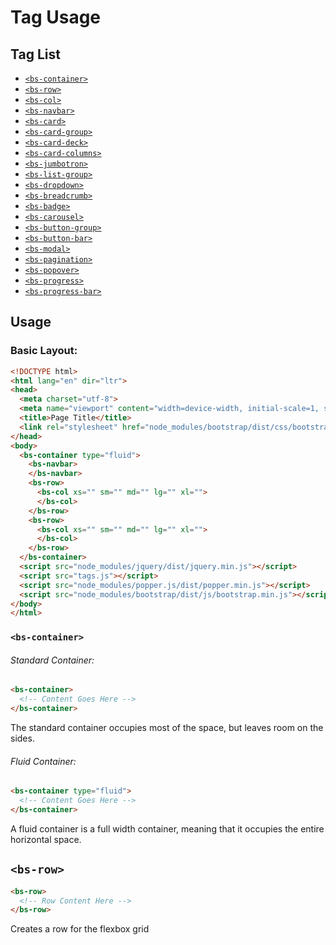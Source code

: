 # Tag Usage
## Tag List
- [``` <bs-container> ```](./USAGE.md#<bs-container>)
- [``` <bs-row> ```]()
- [``` <bs-col> ```]()
- [``` <bs-navbar> ```]()
- [``` <bs-card> ```]()
- [``` <bs-card-group> ```]()
- [``` <bs-card-deck> ```]()
- [``` <bs-card-columns> ```]()
- [``` <bs-jumbotron> ```]()
- [``` <bs-list-group> ```]()
- [``` <bs-dropdown> ```]()
- [``` <bs-breadcrumb> ```]()
- [``` <bs-badge> ```]()
- [``` <bs-carousel> ```]()
- [``` <bs-button-group> ```]()
- [``` <bs-button-bar> ```]()
- [``` <bs-modal> ```]()
- [``` <bs-pagination> ```]()
- [``` <bs-popover> ```]()
- [``` <bs-progress> ```]()
- [``` <bs-progress-bar> ```]()
## Usage
### Basic Layout:
``` html
<!DOCTYPE html>
<html lang="en" dir="ltr">
<head>
  <meta charset="utf-8">
  <meta name="viewport" content="width=device-width, initial-scale=1, shrink-to-fit=no">
  <title>Page Title</title>
  <link rel="stylesheet" href="node_modules/bootstrap/dist/css/bootstrap.min.css">
</head>
<body>
  <bs-container type="fluid">
    <bs-navbar>
    </bs-navbar>
    <bs-row>
      <bs-col xs="" sm="" md="" lg="" xl="">
      </bs-col>
    </bs-row>
    <bs-row>
      <bs-col xs="" sm="" md="" lg="" xl="">
      </bs-col>
    </bs-row>
  </bs-container>
  <script src="node_modules/jquery/dist/jquery.min.js"></script>
  <script src="tags.js"></script>
  <script src="node_modules/popper.js/dist/popper.min.js"></script>
  <script src="node_modules/bootstrap/dist/js/bootstrap.min.js"></script>
</body>
</html>
```
### <a name="<bs-container>"></a>``` <bs-container> ```
###### Standard Container:
``` html
<bs-container>
  <!-- Content Goes Here -->
</bs-container>
```
The standard container occupies most of the space, but leaves room on the sides.
###### Fluid Container:
``` html
<bs-container type="fluid">
  <!-- Content Goes Here -->
</bs-container>
```
A fluid container is a full width container, meaning that it occupies the entire horizontal space.
## ``` <bs-row> ```
``` html
<bs-row>
  <!-- Row Content Here -->
</bs-row>
```
Creates a row for the flexbox grid
